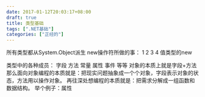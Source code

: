 ```yaml
---
date: 2017-01-12T20:03:17+08:00
draft: true
title: 类型基础
tags: [".NET基础"]
categories: ["正经的"]
---
```


所有类型都从System.Object派生
new操作符所做的事：
1
2
3
4
值类型的new

类型中的各种成员：
字段
方法
常量
属性
事件
等等
对象的本质上就是字段+方法
那么面向对象编程的本质就是：把现实问题抽象成一个个对象，字段表示对象的状态，方法用以操作对象。
再往深处想编程的本质就是：把需求分解成一组函数和数据结构。
举个例子：属性
